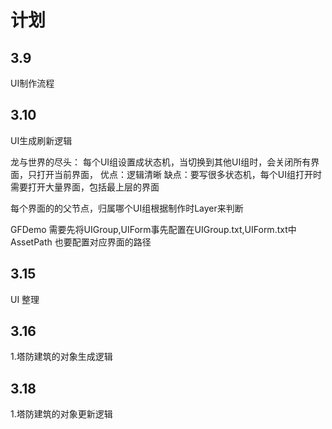 # 计划

## 3.9

UI制作流程

## 3.10

UI生成刷新逻辑

龙与世界的尽头：
每个UI组设置成状态机，当切换到其他UI组时，会关闭所有界面，只打开当前界面，
优点：逻辑清晰
缺点：要写很多状态机，每个UI组打开时需要打开大量界面，包括最上层的界面

每个界面的的父节点，归属哪个UI组根据制作时Layer来判断

GFDemo
需要先将UIGroup,UIForm事先配置在UIGroup.txt,UIForm.txt中
AssetPath 也要配置对应界面的路径

## 3.15

UI 整理

## 3.16

1.塔防建筑的对象生成逻辑

## 3.18
1.塔防建筑的对象更新逻辑











